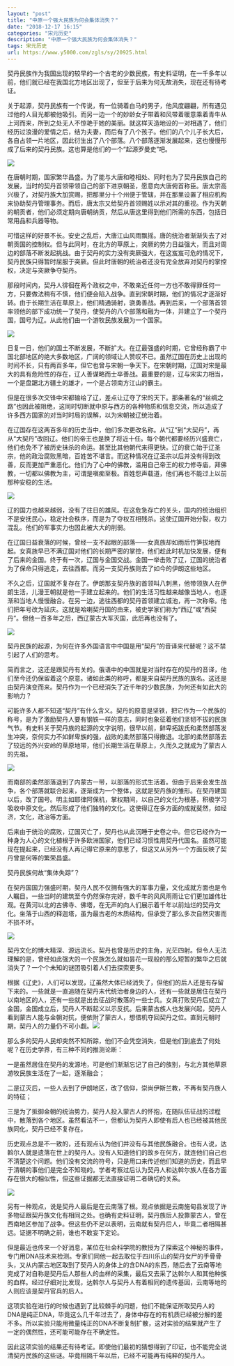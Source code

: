 ```yaml
---
layout: "post"
title: "中原一个强大民族为何会集体消失？"
date: "2018-12-17 16:15"
categories: "宋元历史"
description: "中原一个强大民族为何会集体消失？"
tags: 宋元历史
url: https://www.y5000.com/zgls/sy/20925.html
---
```






契丹民族作为我国出现的较早的一个古老的少数民族，有史料证明，在一千多年以前，他们就已经在我国北方地区出现了，但至于后来为何无故消失，现在还有待考证。

关于起源，契丹民族有一个传说，有一位骑着白马的男子，他风度翩翩，所有遇见过他的人目光都被他吸引。而另一边一个的妙龄女子带着和风带着暖意乘着青牛从上河而来，所到之处无人不惊艳于她的美丽。就这样天造地设的一对相遇了，他们经历过浪漫的爱情之后，结为夫妻，而后有了八个孩子。他们的八个儿子长大后，各自占领一片地区，因此衍生出了八个部落。八个部落逐渐发展起来，这也慢慢形成了后来的契丹民族。这也算是他们的一个“起源罗曼史”吧。

![](https://img.y5000.com/uploads/allimg/170504/14360954a-0.jpg)

在唐朝时期，国家繁华昌盛。为了能与大唐和睦相处、同时也为了契丹民族自己的发展，当时的契丹首领带领自己的部下进京朝圣，愿意向大唐俯首称臣。唐太宗高兴极了，对契丹族大加赏赐，把那里分十个州便于管辖，并在那里设置了相应机构来协助契丹管理事务。而后，唐太宗又给契丹首领赐姓以示对其的重视。作为天朝的朝贡者，他们必须定期向唐朝纳贡，然后从唐这里得到他们所需的东西，包括日常用品和兵器等物。

可惜这样的好景不长。安史之乱后，大唐江山风雨飘摇。唐的统治者渐渐失去了对朝贡国的控制权。但与此同时，在北方的草原上，突厥的势力日益强大，而且对周边的部落不断发起挑战。由于契丹的实力没有突厥强大，在这岌岌可危的情况下，契丹民族只得暂时屈服于突厥。但此时唐朝的统治者还没有完全放弃对契丹的掌控权，决定与突厥争夺契丹。

那段时间内，契丹人徘徊在两个政权之中，不敢亲近任何一方也不敢得罪任何一方，只要做法稍有不慎，他们便会陷入战争。直到宋朝时期，他们的情况才逐渐好转。由于长期生活在草原上，他们精通骑射，骁勇善战。再到后来，一个部落首领率领他的部下成功统一了契丹，使契丹的八个部落和融为一体，并建立了一个契丹国，国号为辽。从此他们由一个游牧民族发展为一个国家。

![](https://img.y5000.com/uploads/allimg/170504/1436091234-1.jpg)

日复一日，他们的国土不断发展，不断扩大。在辽最强盛的时期，它曾经称霸了中国北部地区的绝大多数地区，广阔的领域让人赞叹不已。虽然辽国在历史上出现的时间不长，只有两百多年，但它也曾与宋朝一争天下。在宋朝时期，辽国对宋是最大的具有危险性的存在，辽人善谋略而士卒善战。最重要的是，辽与宋实力相当，一个是盘踞北方疆土的雄才，一个是占领南方江山的霸主。

但是在很多次交锋中宋都输给了辽，差点让辽夺了宋的天下。那条著名的“丝绸之路”也因此被阻绝，这同时切断就中原与西方的各种物质和信息交流，所以造成了许多西方国家的对当时时局的误解，以为宋朝被辽统治着。

在辽国存在这两百多年的历史当中，他们多次更改名称。从“辽”到“大契丹”，再从“大契丹”改回辽。他们的帝王也是换了将近十任。每个朝代都要经历兴盛衰亡，他们也免不了被历史抹杀的命运。甚至比其他朝代来得更快。辽的衰亡始于辽圣宗，他的政治腐败黑暗，百姓苦不堪言。而这种情况在辽圣宗以后并没有得到改善，反而更加严重恶化。他们为了心中的佛教，滥用自己帝王的权力修寺庙，拜佛教，一切都以佛教为主，可谓是嗔痴至极。百姓怨声载道，他们再也不能过上以前那种安稳的生活。

![](https://img.y5000.com/uploads/allimg/170504/1436096328-2.jpg)

辽的国力也越来越弱，没有了往日的雄风。在这危急存亡的关头，国内的统治组织不是安抚民心，稳定社会秩序，而是为了夺权互相残杀。这使辽国开始分裂，权力混乱。他们的军事实力也因此被大大的削弱。

在辽国日益衰落的时候，曾经一支不起眼的部落――女真族却如雨后竹笋拔地而起。女真族早已不满辽国对他们的长期严密的掌控，他们趁此时机加快发展，便有了后来的金国。终于有一次，辽国与金国交战。金国一举击败了辽，辽国的统治者为了保命只得逃走，去往西都。而另一支契丹族则去了如今的伊朗这些地区。

不久之后，辽国就不复存在了。伊朗那支契丹族的首领叫八刺黑，他带领族人在伊朗生活，儿漫王朝就是他一手建立起来的。他们的生活习性越来越像当地人，也逐渐和当地人慢慢融合。在另一边，逃往西都的契丹首领建立城池，再一次称帝。他们把年号改为延庆。这就是哈喇契丹国的由来，被史学家们称为“西辽”或“西契丹”。但他一百多年之后，西辽蒙古大军灭国，此后再也没有了。

![](https://img.y5000.com/uploads/allimg/170504/1436094M9-3.jpg)

契丹民族的起源，为何在许多外国语言中中国是用“契丹”的音译来代替呢？这不禁引起了人们的思考。

简而言之，这还是跟契丹有关的。俄语中的中国就是对当时存在的契丹的音译，他们至今还仍保留着这个原意。诸如此类的称呼，都是来自契丹民族的族名。这还是由契丹演变而来。契丹作为一个已经消失了近千年的少数民族，为何还有如此大的影响力？

可能许多人都不知道“契丹”有什么含义。契丹的原意是坚铁，把它作为一个民族的称号，是为了激励契丹人要有钢铁一样的意志，同时也象征着他们坚韧不拔的民族气节。有史料关于契丹族的起源的文字说明，很早以前，鲜卑拓跋氏和柔然部落发生冲突，奈何实力不如鲜卑族的强，战败的柔然部落只得撤退。北部的柔然部落去了较远的外兴安岭的草原地带，他们长期生活在草原上，久而久之就成为了蒙古人的先祖。

![](https://img.y5000.com/uploads/allimg/170504/14360a555-4.jpg)

而南部的柔然部落退到了内蒙古一带，以部落的形式生活着。但由于后来会发生战争，各个部落就联合起来，逐渐成为一个整体，这就是契丹族的雏形。在契丹建国以后，改了国号。明主如耶律阿保机，掌权期间，以自己的文化为根基，积极学习吸收中原文化。然后形成了他们独特的文化。这使得辽在多方面的成就斐然，如经济，文化，政治等方面。

后来由于统治的腐败，辽国灭亡了，契丹也从此沉睡于史卷之中。但它已经作为一种身为人心的文化植根于许多欧洲国家，他们已经习惯性用契丹代国名。虽然可能现在提起来，已经没有人再记得它原来的意思了，但这又从另外一个方面反映了契丹曾是何等的繁荣昌盛。

契丹民族何故“集体失踪”？

在契丹国国力强盛时期，契丹人民不仅拥有强大的军事力量，文化成就方面也是令人瞩目。一些当时的建筑至今仍然保存完好，数千年的风风雨雨让它们更加雄伟壮观。在黄河以北的古佛寺、佛塔，在无声的向人们展示着千年以前灿烂的契丹文化。坐落于山西的释迦塔，虽为最古老的木质结构，但承受了那么多次自然灾害而不损不坏。

![](https://img.y5000.com/uploads/allimg/170504/1436092U0-5.jpg)

契丹文化的博大精深、源远流长。契丹也曾是历史的主角，光茫四射。但令人无法理解的是，曾经如此强大的一个民族怎么就如昙花一现般的那么短暂的繁华之后就消失了？一个个未知的谜团吸引着人们去探索更多。

根据《辽史》，人们可以发现，辽虽然大体已经消失了，但他们的后人还是有存留下来的。一些就是一直追随在契丹末代统治者身边的人，还有一些就是居住在契丹以南地区的人，还有一些就是出去征战时散落的一些士兵。女真打败契丹后成立了金国，金国成立后，契丹人不断起义以示反抗。后来蒙古族人也发展兴起，契丹人看到蒙古人能与金朝对抗，便依附了蒙古人，想借机夺回契丹之位。直到元朝时期，契丹人的力量仍不可小觑。![](https://img.y5000.com/uploads/allimg/170504/1436091P6-6.jpg)

那么多的契丹人民却突然不知所踪，他们不会凭空消失，但是他们到底去了何处呢？在历史学界，有三种不同的推测论断：

一是虽然居住在契丹的发源地，可是他们渐渐忘记了自己的族别，与北方其他草原游牧民族生活在了一起，逐渐融合；

二是辽灭后，一些人去到了伊朗地区，改了信仰，崇尚伊斯兰教，不再有契丹族人的特征；

三是为了抵御金朝的统治势力，契丹人投入蒙古人的怀抱，在随队伍征战的过程中，散落到各个地区。虽然看法不一，但都认为契丹人即使有后人也已经被其他民族同化，契丹已经不复存在。

历史观点总是不一致的，还有观点认为他们并没有与其他民族融合。也有人说，达斡尔人就是遗落在世上的契丹人。没有人知道他们的故乡在何方，就连他们自己也不清楚这个问题。他们没有交流的符号，只是用口来传述他们知道的历史，而且早于清朝的事他们是完全不知晓的。学者考察过后认为契丹人和达斡尔族人在各方面存在很大的相似性，但这些证据都无法直接证明二者确切的关系。

![](https://img.y5000.com/uploads/allimg/170504/1436095017-7.jpg)

另有一种观点，说是契丹人最后是在云南落了根。观点依据是云南施甸县发现了许多物证跟契丹族文化有相同之处。也确有史料证明，契丹族后人投靠蒙古人，曾在西南地区参加了战争。但这些仍不足以表明，云南就有契丹后人，毕竟二者相隔甚远。证据不明确之前，谁也不敢妄下定论。

但是最近也传来一个好消息，某位在社会科学院的教授为了探索这个神秘的事件，专门用DNA技术来检测。专家们同他一起去取位于四川乐山的契丹女尸的手骨骨头，又从内蒙古地区取到了契丹人的身体上的含DNA的东西，随后去了云南等地完成了对自称是契丹后人那些人的血样的采集，最后又去采了达斡尔人和其他种族的血样。经过仔细对比发现，达斡尔人与契丹人有着相同的遗传基因，云南等地的人则应该是契丹官兵的后人。

这项实验在进行的时候也遇到了比较棘手的问题，他们不能保证所取契丹人的DNA是纯正DNA，毕竟这么几千年过去了，身体中存在的有机质已经被分解的差不多。所以实验只能用微量纯正的DNA不断复制扩散，这对实验的结果就产生了一定的偶然性，还可能可能存在不确定性。

因此这项实验的结果还有待考证。即使他们最初的猜想得到了印证，也不能完全说清契丹民族的这些谜。毕竟相隔千年以后，已经不可能再有纯粹的契丹人。
